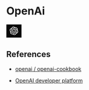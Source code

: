 # OpenAi

![alt text](image.png)

## References

- [openai
/
openai-cookbook](https://github.com/openai/openai-cookbook)

- [OpenAI developer platform](https://platform.openai.com/docs/overview)